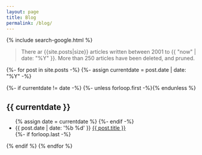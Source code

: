 ```yaml
---
layout: page
title: Blog
permalink: /blog/
---
```


{% include search-google.html %}

> There ar {{site.posts|size}} articles written between 2001 to {{ "now" | date: "%Y" }}. More than 250 articles have been deleted, and pruned.

{%- for post in site.posts -%}
{%- assign currentdate = post.date | date: "%Y" -%}

{%- if currentdate != date -%}
  {%- unless forloop.first -%}</ul>{% endunless %}
  <h2 id="year-{{post.date | date: "%Y"}}">{{ currentdate }}</h2>
  <ul class="blog-articles__list">
    {% assign date = currentdate %}
  {%- endif -%}
    <li class="one-liner">
      <time datetime="{{ post.date | date: '%Y-%m-%d' }}">{{ post.date | date: '%b %d' }}</time>
      <a href="{{ post.url }}">{{ post.title }}</a>
    </li>
  {%- if forloop.last -%}</ul>{% endif %}
{% endfor %}